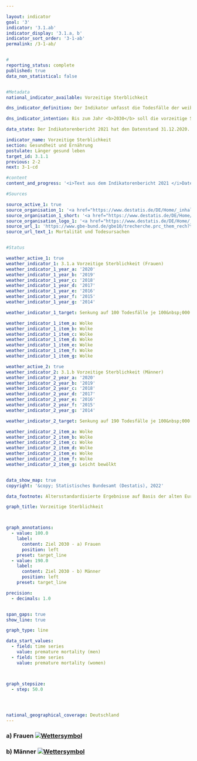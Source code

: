 ```yaml
---

layout: indicator    
goal: '3'    
indicator: '3.1.ab'    
indicator_display: '3.1.a, b'    
indicator_sort_order: '3-1-ab'    
permalink: /3-1-ab/    


#
reporting_status: complete    
published: true    
data_non_statistical: false    


#Metadata    
national_indicator_available: Vorzeitige Sterblichkeit    

dns_indicator_definition: Der Indikator umfasst die Todesfälle der weiblichen (3.1.a) und männlichen (3.1.b) unter 70-jährigen Bevölkerung, bezogen auf 100&nbsp;000 Einwohnerinnen und Einwohner der alten Europastandardbevölkerung unter 70 Jahren (unter Ausschluss der unter 1-Jährigen).    

dns_indicator_intention: Bis zum Jahr <b>2030</b> soll die vorzeitige Sterblichkeit bei Frauen bei höchstens <b>100</b> und bei Männern bei höchstens <b>190 Todesfällen je 100&nbsp;000 Einwohnerinnen und Einwohner</b> liegen.    

data_state: Der Indikatorenbericht 2021 hat den Datenstand 31.12.2020. Die Daten auf der DNS-Online Plattform werden regelmäßig aktualisiert, sodass online aktuellere Daten verfügbar sein können als im Indikatorenbericht 2021 veröffentlicht.    

indicator_name: Vorzeitige Sterblichkeit    
section: Gesundheit und Ernährung    
postulate: Länger gesund leben    
target_id: 3.1.1    
previous: 2-2    
next: 3-1-cd    

#content     
content_and_progress: '<i>Text aus dem Indikatorenbericht 2021 </i>Datenquellen für die Indikatoren sind die Todesursachenstatistik und die Bevölkerungsfortschreibung des Statistischen Bundesamtes. Im Rahmen der Todesursachenstatistik werden alle amtlichen Todesbescheinigungen erfasst und ausgewertet. Die Bevölkerungsfortschreibung gibt basierend auf den Ergebnissen der jeweiligen letzten Volkszählung die aktuellen Bevölkerungszahlen an. Die Daten beziehen sich auf die alte Europastandardbevölkerung. Bei einer Standardbevölkerung handelt es sich um eine Modellbevölkerung, die einen Vergleich von Veränderungsraten über die Zeit möglich macht. Die unter 1-Jährigen und damit die Säuglingssterblichkeit werden nicht betrachtet. Der Indikator ist auch Teil der Gesundheitsberichterstattung des Bundes.<br>Die vorzeitige Sterblichkeit ist zwischen 1991 und 2018 bei Frauen (- 36&nbsp;%) und bei Männern (- 43&nbsp;%) stetig zurückgegangen. Durch den stärkeren Rückgang bei den Männern hat sich auch der geschlechtsspezifische Unterschied der vorzeitigen Sterblichkeit verringert. So starben im Jahr 2018 151 Frauen und 279 Männer je 100&nbsp;000 Einwohnerinnen und Einwohner, bevor sie das 70. Lebensjahr vollendeten. Bei gleichbleibender Entwicklung, wie in den vergangenen Jahren, würden die geschlechtsspezifischen Ziele für das Jahr 2030 jedoch verfehlt werden.<br>Entsprechend dem stetigen Rückgang der vorzeitigen Sterblichkeit hat sich auch die Lebenserwartung in Deutschland gemäß der Statistik der Sterbefälle weiter positiv entwickelt. Heute 70-jährige Frauen können statistisch gesehen mit 17,0 weiteren Lebensjahren rechnen, Männer mit weiteren 14,3 Jahren.<br>Im Zeitraum 2016 bis 2018 betrug die mittlere Lebenserwartung für neugeborene Mädchen 83,3 Jahre und für Jungen 78,5 Jahre und liegt damit für Mädchen um 4,3 Jahre und für Jungen um 6,0 Jahre höher als in den Jahren 1991 bis 1993. Differenzen bei der Lebenserwartung zwischen dem früheren Bundesgebiet und den neuen Bundesländern (jeweils ohne Berlin) gibt es nur noch bei neugeborenen Jungen. Hier beträgt der Abstand 1,4 Jahre.<br>Den größten Anteil an allen Ursachen der vorzeitigen Sterblichkeit hatten im Jahr 2018 bösartige Neubildungen mit 37,0&nbsp;%, gefolgt von Herz-Kreislauf-Erkrankungen mit 20,1&nbsp;%. Auch Todesfälle aufgrund äußerer Ursachen (wie Unfälle, Vergiftungen, Suizid) hatten mit 8,9&nbsp;% einen nicht unerheblichen Anteil. Krankheiten des Verdauungs- und des Atmungssystems trugen mit 7,0&nbsp;% bzw. 5,9&nbsp;% zu den Todesursachen bei. Seit 1991 ist der Anteil der bösartigen Neubildungen (um 11,2&nbsp;%) und der der Krankheiten des Atmungssystems (um 47,1&nbsp;%) an allen Todesursachen angestiegen. Rückläufig waren dagegen die Anteile von Herz-Kreislauf-Erkrankungen (- 35,4&nbsp;%), äußeren Ursachen (- 19,0&nbsp;%) und Krankheiten des Verdauungssystems (- 8,3&nbsp;%).<br>Neben Faktoren wie zum Beispiel dem Gesundheitsverhalten (siehe auch Indikatoren <a href="www.dnsUpgradeEnvironment.github.io/dns-indicators/3-1-cd">3.1.c, d</a> zu den Raucherquoten von Jugendlichen und Erwachsenen oder <a href="www.dnsUpgradeEnvironment.github.io/dns-indicators/3-1-e">3.1.e</a> und <a href="www.dnsUpgradeEnvironment.github.io/dns-indicators/3-1-f">3.1.f</a> zu den Adipositasquoten von Kindern und Jugendlichen sowie Erwachsenen) spielt auch die medizinische Versorgung eine wichtige Rolle für die Sterblichkeit. Die Ausgaben für Gesundheit stiegen im Jahr 2018 auf 391 Milliarden Euro. Dies war ein Anstieg um 15 Milliarden Euro oder 4,0&nbsp;% gegenüber 2017. Die Ausgaben entsprachen 11,7&nbsp;% des Bruttoinlandsprodukts. Auf jede Einwohnerin beziehungsweise jeden Einwohner entfielen dabei 4 712 Euro (2017: 4 545 Euro) pro Jahr.'    

#Sources    

source_active_1: true
source_organisation_1: '<a href="https://www.destatis.de/DE/Home/_inhalt.html">Statistisches Bundesamt</a>'
source_organisation_1_short: '<a href="https://www.destatis.de/DE/Home/_inhalt.html">Statistisches Bundesamt (Destatis)</a>'
source_organisation_logo_1: '<a href="https://www.destatis.de/DE/Home/_inhalt.html"><img src="https://g205sdgs.github.io/sdg-indicators/public/logos/destatis.png" alt="Statistisches Bundesamt" title=" Klicken Sie hier um zur Homepage der Organisation Statistisches Bundesamt zu gelangen." style="height:60px; width:148px; border: transparent"/></a>'
source_url_1: 'https://www.gbe-bund.de/gbe10/trecherche.prc_them_rech?tk=3600&tk2=3800&p_uid=gast&p_aid=29536649&p_sprache=D&cnt_ut=7&ut=3900'
source_url_text_1: Mortalität und Todesursachen


#Status    

weather_active_1: true
weather_indicator_1: 3.1.a Vorzeitige Sterblichkeit (Frauen)
weather_indicator_1_year_a: '2020'
weather_indicator_1_year_b: '2019'
weather_indicator_1_year_c: '2018'
weather_indicator_1_year_d: '2017'
weather_indicator_1_year_e: '2016'
weather_indicator_1_year_f: '2015'
weather_indicator_1_year_g: '2014'

weather_indicator_1_target: Senkung auf 100 Todesfälle je 100&nbsp;000 Einwohner (Frauen) bis 2030

weather_indicator_1_item_a: Wolke
weather_indicator_1_item_b: Wolke
weather_indicator_1_item_c: Wolke
weather_indicator_1_item_d: Wolke
weather_indicator_1_item_e: Wolke
weather_indicator_1_item_f: Wolke
weather_indicator_1_item_g: Wolke

weather_active_2: true
weather_indicator_2: 3.1.b Vorzeitige Sterblichkeit (Männer)
weather_indicator_2_year_a: '2020'
weather_indicator_2_year_b: '2019'
weather_indicator_2_year_c: '2018'
weather_indicator_2_year_d: '2017'
weather_indicator_2_year_e: '2016'
weather_indicator_2_year_f: '2015'
weather_indicator_2_year_g: '2014'

weather_indicator_2_target: Senkung auf 190 Todesfälle je 100&nbsp;000 Einwohner (Männer) bis 2030

weather_indicator_2_item_a: Wolke
weather_indicator_2_item_b: Wolke
weather_indicator_2_item_c: Wolke
weather_indicator_2_item_d: Wolke
weather_indicator_2_item_e: Wolke
weather_indicator_2_item_f: Wolke
weather_indicator_2_item_g: Leicht bewölkt


data_show_map: true    
copyright: '&copy; Statistisches Bundesamt (Destatis), 2022'    

data_footnote: Altersstandardisierte Ergebnisse auf Basis der alten Europastandardbevölkerung.    

graph_title: Vorzeitige Sterblichkeit    



graph_annotations:
  - value: 100.0
    label:
      content: Ziel 2030 - a) Frauen
      position: left
    preset: target_line
  - value: 190.0
    label:
      content: Ziel 2030 - b) Männer
      position: left
    preset: target_line    

precision:
  - decimals: 1.0


span_gaps: true    
show_line: true    

graph_type: line    

data_start_values:
  - field: time series
    value: premature mortality (men)
  - field: time series
    value: premature mortality (women)    



graph_stepsize:
  - step: 50.0




national_geographical_coverage: Deutschland    
---
```



<div>
  <div class="my-header">
    <h3>a) Frauen
      <a href="www.dnsUpgradeEnvironment.github.io/dns-indicators/status"><img src="https://g205sdgs.github.io/sdg-indicators/public/Wettersymbole/Wolke.png" title="Text will follow soon" alt="Wettersymbol"/>
      </a>
    </h3>
  </div>
  <div class="my-header-note">
  </div>
</div>
<div>
  <div class="my-header">
    <h3>b) Männer
      <a href="www.dnsUpgradeEnvironment.github.io/dns-indicators/status"><img src="https://g205sdgs.github.io/sdg-indicators/public/Wettersymbole/Wolke.png" title="Text will follow soon" alt="Wettersymbol"/>
      </a>
    </h3>
  </div>
  <div class="my-header-note">
  </div>
</div>

